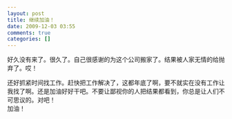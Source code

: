 ```yaml
---
layout: post
title: 继续加油！
date: 2009-12-03 03:55
comments: true
categories: []
---
```

好久没有来了。很久了。自己很感谢的为这个公司搬家了。结果被人家无情的给抛弃了。哎！
<div>
还好抓紧时间找工作。赶快把工作解决了，这都年底了啊，要不就实在没有工作让我找了啊。还是加油好好干吧。不要让鄙视你的人把结果都看到，你总是让人们不可思议的。对吧！</div>
<div>加油！</div>
